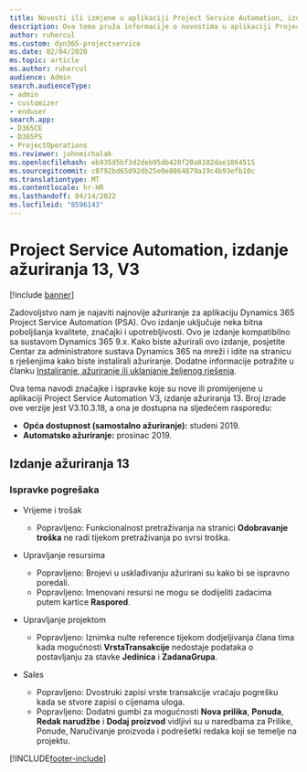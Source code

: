 ```yaml
---
title: Novosti ili izmjene u aplikaciji Project Service Automation, izdanje ažuriranja 13, V3
description: Ova tema pruža informacije o novostima u aplikaciji Project Service Automation, izdanje ažuriranja 13, V3.
author: ruhercul
ms.custom: dyn365-projectservice
ms.date: 02/04/2020
ms.topic: article
ms.author: ruhercul
audience: Admin
search.audienceType:
- admin
- customizer
- enduser
search.app:
- D365CE
- D365PS
- ProjectOperations
ms.reviewer: johnmichalak
ms.openlocfilehash: eb935d5bf3d2deb95db420f20a8102dae1864515
ms.sourcegitcommit: c0792bd65d92db25e0e8864879a19c4b93efb10c
ms.translationtype: MT
ms.contentlocale: hr-HR
ms.lasthandoff: 04/14/2022
ms.locfileid: "8596143"
---
```

# <a name="project-service-automation-update-release-13-v3"></a>Project Service Automation, izdanje ažuriranja 13, V3

[!include [banner](../includes/psa-now-project-operations.md)]

Zadovoljstvo nam je najaviti najnovije ažuriranje za aplikaciju Dynamics 365 Project Service Automation (PSA). Ovo izdanje uključuje neka bitna poboljšanja kvalitete, značajki i upotrebljivosti. Ovo je izdanje kompatibilno sa sustavom Dynamics 365 9.x. Kako biste ažurirali ovo izdanje, posjetite Centar za administratore sustava Dynamics 365 na mreži i idite na stranicu s rješenjima kako biste instalirali ažuriranje. Dodatne informacije potražite u članku [Instaliranje, ažuriranje ili uklanjanje željenog rješenja](/power-platform/admin/install-remove-preferred-solution).

Ova tema navodi značajke i ispravke koje su nove ili promijenjene u aplikaciji Project Service Automation V3, izdanje ažuriranja 13. Broj izrade ove verzije jest V3.10.3.18, a ona je dostupna na sljedećem rasporedu:

- **Opća dostupnost (samostalno ažuriranje):** studeni 2019.
- **Automatsko ažuriranje:** prosinac 2019.


## <a name="update-release-13"></a>Izdanje ažuriranja 13 

### <a name="bug-fixes"></a>Ispravke pogrešaka

- Vrijeme i trošak

     - Popravljeno: Funkcionalnost pretraživanja na stranici **Odobravanje troška** ne radi tijekom pretraživanja po svrsi troška.

- Upravljanje resursima

     - Popravljeno: Brojevi u usklađivanju ažurirani su kako bi se ispravno poredali.
     - Popravljeno: Imenovani resursi ne mogu se dodijeliti zadacima putem kartice **Raspored**.

- Upravljanje projektom

     - Popravljeno: Iznimka nulte reference tijekom dodjeljivanja člana tima kada mogućnosti **VrstaTransakcije** nedostaje podataka o postavljanju za stavke **Jedinica** i **ZadanaGrupa**.

- Sales

     - Popravljeno: Dvostruki zapisi vrste transakcije vraćaju pogrešku kada se stvore zapisi o cijenama uloga.
     - Popravljeno: Dodatni gumbi za mogućnosti **Nova prilika**, **Ponuda**, **Redak narudžbe** i **Dodaj proizvod** vidljivi su u naredbama za Prilike, Ponude, Naručivanje proizvoda i podrešetki redaka koji se temelje na projektu.




[!INCLUDE[footer-include](../includes/footer-banner.md)]
